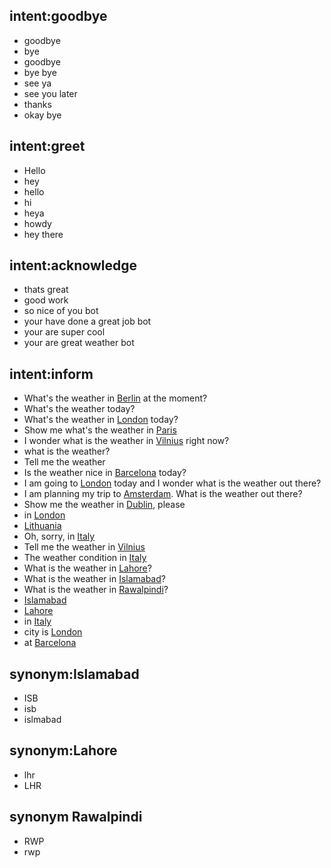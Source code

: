 ## intent:goodbye
- goodbye
- bye
- goodbye
- bye bye
- see ya
- see you later
- thanks
- okay bye

## intent:greet
- Hello
- hey
- hello
- hi
- heya
- howdy
- hey there

## intent:acknowledge
- thats great
- good work
- so nice of you bot
- your have done a great job bot
- your are super cool
- your are great weather bot


## intent:inform
- What's the weather in [Berlin](location) at the moment?
- What's the weather today?
- What's the weather in [London](location) today?
- Show me what's the weather in [Paris](location)
- I wonder what is the weather in [Vilnius](location) right now?
- what is the weather?
- Tell me the weather
- Is the weather nice in [Barcelona](location) today?
- I am going to [London](location) today and I wonder what is the weather out there?
- I am planning my trip to [Amsterdam](location). What is the weather out there?
- Show me the weather in [Dublin](location), please
- in [London](location)
- [Lithuania](location)
- Oh, sorry, in [Italy](location)
- Tell me the weather in [Vilnius](location)
- The weather condition in [Italy](location)
- What is the weather in [Lahore](location)?
- What is the weather in [Islamabad](location)?
- What is the weather in [Rawalpindi](location)?
- [Islamabad](location)
- [Lahore](location)
- in [Italy](location)
- city is [London](location)
- at [Barcelona](location)

## synonym:Islamabad
- ISB
- isb
- islmabad

## synonym:Lahore
- lhr 
- LHR

## synonym Rawalpindi
- RWP 
- rwp